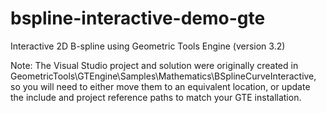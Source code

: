 # bspline-interactive-demo-gte
Interactive 2D B-spline using Geometric Tools Engine (version 3.2)

Note: The Visual Studio project and solution were originally created in GeometricTools\GTEngine\Samples\Mathematics\BSplineCurveInteractive, so you will need to either move them to an equivalent location, or update the include and project reference paths to match your GTE installation.
